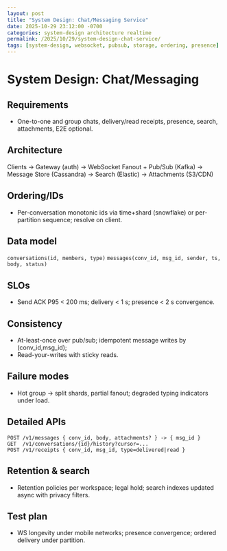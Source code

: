```yaml
---
layout: post
title: "System Design: Chat/Messaging Service"
date: 2025-10-29 23:12:00 -0700
categories: system-design architecture realtime
permalink: /2025/10/29/system-design-chat-service/
tags: [system-design, websocket, pubsub, storage, ordering, presence]
---
```


# System Design: Chat/Messaging

## Requirements
- One-to-one and group chats, delivery/read receipts, presence, search, attachments, E2E optional.

## Architecture
Clients → Gateway (auth) → WebSocket Fanout + Pub/Sub (Kafka) → Message Store (Cassandra) → Search (Elastic) → Attachments (S3/CDN)

## Ordering/IDs
- Per-conversation monotonic ids via time+shard (snowflake) or per-partition sequence; resolve on client.

## Data model
`conversations(id, members, type)`
`messages(conv_id, msg_id, sender, ts, body, status)`

## SLOs
- Send ACK P95 < 200 ms; delivery < 1 s; presence < 2 s convergence.

## Consistency
- At-least-once over pub/sub; idempotent message writes by (conv_id,msg_id);
- Read-your-writes with sticky reads.

## Failure modes
- Hot group → split shards, partial fanout; degraded typing indicators under load.

## Detailed APIs

```http
POST /v1/messages { conv_id, body, attachments? } -> { msg_id }
GET  /v1/conversations/{id}/history?cursor=...
POST /v1/receipts { conv_id, msg_id, type=delivered|read }
```

## Retention & search

- Retention policies per workspace; legal hold; search indexes updated async with privacy filters.

## Test plan

- WS longevity under mobile networks; presence convergence; ordered delivery under partition.
